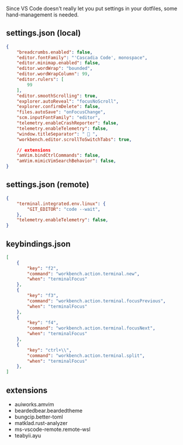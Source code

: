 Since VS Code doesn't really let you put settings in your dotfiles, some hand-management is needed.

## settings.json (local)

```json
{
    "breadcrumbs.enabled": false,
    "editor.fontFamily": "'Cascadia Code', monospace",
    "editor.minimap.enabled": false,
    "editor.wordWrap": "bounded",
    "editor.wordWrapColumn": 99,
    "editor.rulers": [
        99
    ],
    "editor.smoothScrolling": true,
    "explorer.autoReveal": "focusNoScroll",
    "explorer.confirmDelete": false,
    "files.autoSave": "onFocusChange",
    "scm.inputFontFamily": "editor",
    "telemetry.enableCrashReporter": false,
    "telemetry.enableTelemetry": false,
    "window.titleSeparator": " 🐲 ",
    "workbench.editor.scrollToSwitchTabs": true,

    // extensions
    "amVim.bindCtrlCommands": false,
    "amVim.mimicVimSearchBehavior": false,
}
```

## settings.json (remote)

```json
{
    "terminal.integrated.env.linux": {
        "GIT_EDITOR": "code --wait",
    },
    "telemetry.enableTelemetry": false,
}
```

## keybindings.json

```json
[
    {
        "key": "f2",
        "command": "workbench.action.terminal.new",
        "when": "terminalFocus"
    },
    {
        "key": "f3",
        "command": "workbench.action.terminal.focusPrevious",
        "when": "terminalFocus"
    },
    {
        "key": "f4",
        "command": "workbench.action.terminal.focusNext",
        "when": "terminalFocus"
    },
    {
        "key": "ctrl+\\",
        "command": "workbench.action.terminal.split",
        "when": "terminalFocus"
    },
]
```

## extensions

- auiworks.amvim
- beardedbear.beardedtheme
- bungcip.better-toml
- matklad.rust-analyzer
- ms-vscode-remote.remote-wsl
- teabyii.ayu